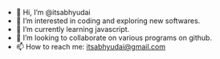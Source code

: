- 👋 Hi, I’m @itsabhyudai
- 👀 I’m interested in coding and exploring new softwares.
- 🌱 I’m currently learning javascript.
- 💞️ I’m looking to collaborate on various programs on github.
- 📫 How to reach me: itsabhyudai@gmail.com

<!---
itsabhyudai/itsabhyudai is a ✨ special ✨ repository because its `README.md` (this file) appears on your GitHub profile.
You can click the Preview link to take a look at your changes.
--->
